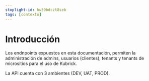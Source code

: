 ```yaml
---
stoplight-id: hw39bdczt8seb
tags: [contexto]
---
```


# Introducción

Los endnpoints expuestos en esta documentación, permiten la administración de admins, usuarios (clientes), tenants y tenants de micrositios para el uso de Kubrick.

La API cuenta con 3 ambientes (DEV, UAT, PROD).
